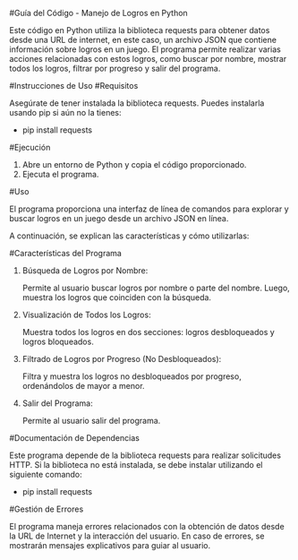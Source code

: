 #Guía del Código - Manejo de Logros en Python

Este código en Python utiliza la biblioteca requests para obtener datos desde una URL de internet, en este caso, un archivo JSON que contiene información sobre logros en un juego.
El programa permite realizar varias acciones relacionadas con estos logros, como buscar por nombre, mostrar todos los logros, filtrar por progreso y salir del programa.

#Instrucciones de Uso
#Requisitos

Asegúrate de tener instalada la biblioteca requests.
Puedes instalarla usando pip si aún no la tienes:
- pip install requests

#Ejecución

1. Abre un entorno de Python y copia el código proporcionado.
2. Ejecuta el programa.

#Uso

El programa proporciona una interfaz de línea de comandos para explorar y buscar logros en un juego desde un archivo JSON en línea.

A continuación, se explican las características y cómo utilizarlas:

#Características del Programa

1. Búsqueda de Logros por Nombre:

   Permite al usuario buscar logros por nombre o parte del nombre. Luego, muestra los logros que coinciden con la búsqueda.

2. Visualización de Todos los Logros:

   Muestra todos los logros en dos secciones: logros desbloqueados y logros bloqueados.

4. Filtrado de Logros por Progreso (No Desbloqueados):

   Filtra y muestra los logros no desbloqueados por progreso, ordenándolos de mayor a menor.

6. Salir del Programa:

   Permite al usuario salir del programa.

#Documentación de Dependencias

Este programa depende de la biblioteca requests para realizar solicitudes HTTP. 
Si la biblioteca no está instalada, se debe instalar utilizando el siguiente comando:
- pip install requests
  
#Gestión de Errores

El programa maneja errores relacionados con la obtención de datos desde la URL de Internet y la interacción del usuario.
En caso de errores, se mostrarán mensajes explicativos para guiar al usuario.

